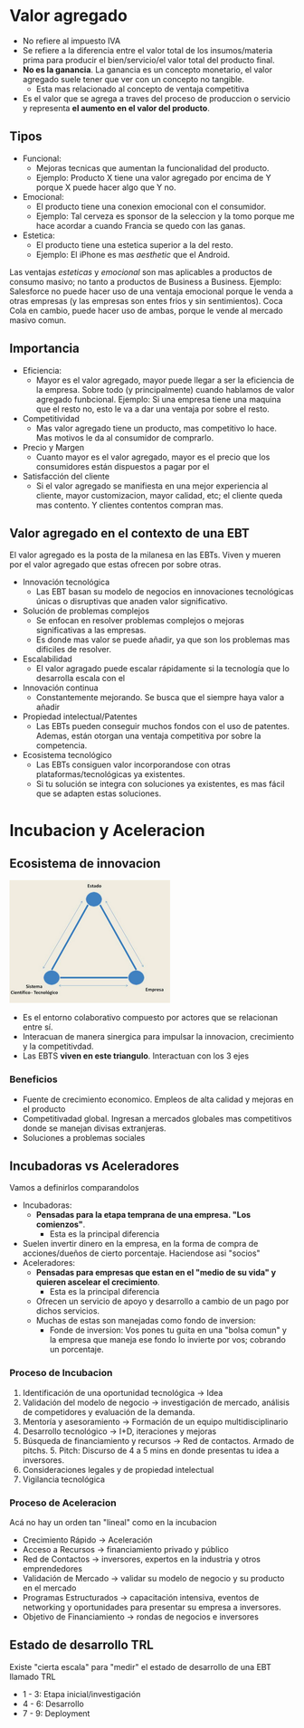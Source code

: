 # Valor agregado
- No refiere al impuesto IVA
- Se refiere a la diferencia entre el valor total de los insumos/materia prima para producir el bien/servicio/el valor total del producto final.
- **No es la ganancia**. La ganancia es un concepto monetario, el valor agregado suele tener que ver con un concepto no tangible. 
	- Esta mas relacionado al concepto de ventaja competitiva
- Es el valor que se agrega a traves del proceso de produccion o servicio y representa **el aumento en el valor del producto**.

## Tipos
- Funcional:
  - Mejoras tecnicas que aumentan la funcionalidad del producto.
  - Ejemplo: Producto X tiene una valor agregado por encima de Y porque X puede hacer algo que Y no.
- Emocional:
  - El producto tiene una conexion emocional con el consumidor.
  - Ejemplo: Tal cerveza es sponsor de la seleccion y la tomo porque me hace acordar a cuando Francia se quedo con las ganas.
- Estetica:
  - El producto tiene una estetica superior a la del resto.
  - Ejemplo: El iPhone es mas *aesthetic* que el Android. <!-- Ay amiga, re grasa el android -->

Las ventajas *esteticas* y *emocional* son mas aplicables a productos de consumo masivo; no tanto a productos de Business a Business. Ejemplo: Salesforce no puede hacer uso de una ventaja emocional porque le venda a otras empresas (y las empresas son entes frios y sin sentimientos). Coca Cola en cambio, puede hacer uso de ambas, porque le vende al mercado masivo comun.
 
## Importancia
- Eficiencia:
  - Mayor es el valor agregado, mayor puede llegar a ser la eficiencia de la empresa. Sobre todo (y principalmente) cuando hablamos de valor agregado funbcional. Ejemplo: Si una empresa tiene una maquina que el resto no, esto le va a dar una ventaja por sobre el resto.
- Competitividad
  - Mas valor agregado tiene un producto, mas competitivo lo hace. Mas motivos le da al consumidor de comprarlo.
- Precio y Margen
  - Cuanto mayor es el valor agregado, mayor es el precio que los consumidores están dispuestos a pagar por el
- Satisfacción del cliente
  - Si el valor agregado se manifiesta en una mejor experiencia al cliente, mayor customizacion, mayor calidad, etc; el cliente queda mas contento. Y clientes contentos compran mas. <!-- Factos -->

## Valor agregado en el contexto de una EBT

El valor agregado es la posta de la milanesa en las EBTs. Viven y mueren por el valor agregado que estas ofrecen por sobre otras.

- Innovación tecnológica
  - Las EBT basan su modelo de negocios en innovaciones tecnológicas únicas o disruptivas que anaden valor significativo.
- Solución de problemas complejos
  - Se enfocan en resolver problemas complejos o mejoras significativas a las empresas. 
  - Es donde mas valor se puede añadir, ya que son los problemas mas dificiles de resolver.
- Escalabilidad
  - El valor agragado puede escalar rápidamente si la tecnología  que lo desarrolla escala con el
- Innovación continua
  - Constantemente mejorando. Se busca que el siempre haya valor a añadir
- Propiedad intelectual/Patentes
  - Las EBTs pueden conseguir muchos fondos con el uso de patentes. Ademas, están otorgan una ventaja competitiva por sobre la competencia.
- Ecosistema tecnológico
  - Las EBTs consiguen valor incorporandose con otras plataformas/tecnológicas ya existentes.
  - Si tu solución se integra con soluciones ya existentes, es mas fácil que se adapten estas soluciones.

# Incubacion y Aceleracion

## Ecosistema de innovacion
![Triangulo de sabato](imagenes/triangulo_sabato.png "Triangulo de Sabato")
- Es el entorno colaborativo compuesto por actores que se relacionan entre sí.
- Interacuan de manera sinergica para impulsar la innovacion, crecimiento y la competitivdad. 
- Las EBTS **viven en este triangulo**. Interactuan con los 3 ejes

### Beneficios
- Fuente de crecimiento economico. Empleos de alta calidad y mejoras en el producto
- Competitivadad global. Ingresan a mercados globales mas competitivos donde se manejan divisas extranjeras. <!-- https://youtu.be/-E-FJjWfso8?si=gNwBWcewoYuXc7Qi&t=52 -->
- Soluciones a problemas sociales

## Incubadoras vs Aceleradores
Vamos a definirlos comparandolos <!-- Esto lo hace asi el profesor en clase. --> 
- Incubadoras:
  - **Pensadas para la etapa temprana de una empresa. "Los comienzos"**.
	- Esta es la principal diferencia
 - Suelen invertir dinero en la empresa, en la forma de compra de acciones/dueños de cierto porcentaje. Haciendose asi "socios"
- Aceleradores:
  - **Pensadas para empresas que estan en el "medio de su vida" y quieren ascelear el crecimiento**.
	- Esta es la principal diferencia
  - Ofrecen un servicio de apoyo y desarrollo a cambio de un pago por dichos servicios.
  - Muchas de estas son manejadas como fondo de inversion:
	- Fonde de inversion: Vos pones tu guita en una "bolsa comun" y la empresa que maneja ese fondo lo invierte por vos; cobrando un porcentaje.
	
### Proceso de Incubacion
1. Identificación de una oportunidad tecnológica -> Idea
2. Validación del modelo de negocio -> investigación de mercado, análisis de competidores y evaluación de la demanda. 
3. Mentoría y asesoramiento -> Formación de un equipo multidisciplinario
4. Desarrollo tecnológico -> I+D, iteraciones y mejoras
5. Búsqueda de financiamiento y recursos -> Red de contactos. Armado de pitchs.
   5. Pitch: Discurso de 4 a 5 mins en donde presentas tu idea a inversores. 
6. Consideraciones legales y de propiedad intelectual
7. Vigilancia tecnológica

### Proceso de Aceleracion
Acá no hay un orden tan "lineal" como en la incubacion

- Crecimiento Rápido -> Aceleración
- Acceso a Recursos -> financiamiento privado y público
- Red de Contactos -> inversores, expertos en la industria y otros emprendedores
- Validación de Mercado -> validar su modelo de negocio y su producto en el mercado
- Programas Estructurados -> capacitación intensiva, eventos de networking y oportunidades para presentar su empresa a inversores.
- Objetivo de Financiamiento -> rondas de negocios e inversores

## Estado de desarrollo	TRL
Existe "cierta escala" para "medir" el estado de desarrollo de una EBT llamado TRL
- 1 - 3: Etapa inicial/investigación
- 4 - 6: Desarrollo
- 7 - 9: Deployment

